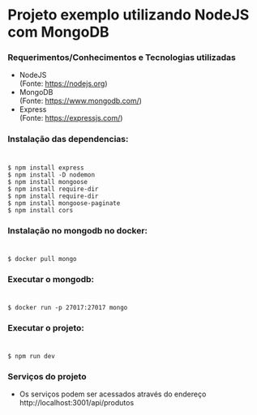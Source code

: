 # Projeto exemplo utilizando NodeJS com MongoDB

### Requerimentos/Conhecimentos e Tecnologias utilizadas

* NodeJS   
    (Fonte: https://nodejs.org)
* MongoDB   
    (Fonte: https://www.mongodb.com/)
* Express   
    (Fonte: https://expressjs.com/)

### Instalação das dependencias:
#
```bashh
$ npm install express
$ npm install -D nodemon
$ npm install mongoose
$ npm install require-dir
$ npm install require-dir
$ npm install mongoose-paginate
$ npm install cors
 ```
### Instalação no mongodb no docker:
#
```bashh
$ docker pull mongo
 ```

### Executar o mongodb:
#
```bashh
$ docker run -p 27017:27017 mongo
 ```

### Executar o projeto: 
#
```bashh
$ npm run dev
 ```
### Serviços do projeto
* Os serviços podem ser acessados através do endereço http://localhost:3001/api/produtos
